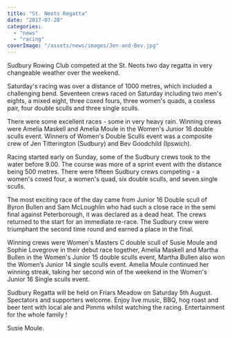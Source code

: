 ```yaml
---
title: "St. Neots Regatta"
date: "2017-07-28"
categories: 
  - "news"
  - "racing"
coverImage: "/assets/news/images/Jen-and-Bev.jpg"
---
```


Sudbury Rowing Club competed at the St. Neots two day regatta in very changeable weather over the weekend.

Saturday's racing was over a distance of 1000 metres, which included a challenging bend. Seventeen crews raced on Saturday including two men's eights, a mixed eight, three coxed fours, three women's quads, a coxless pair, four double sculls and three single sculls.

There were some excellent races - some in very heavy rain. Winning crews were Amelia Maskell and Amelia Moule in the Women's Junior 16 double sculls event. Winners of Women's Double Sculls event was a composite crew of Jen Titterington (Sudbury) and Bev Goodchild (Ipswich).

Racing started early on Sunday, some of the Sudbury crews took to the water before 9.00. The course was more of a sprint event with the distance being 500 metres. There were fifteen Sudbury crews competing - a women's coxed four, a women's quad, six double sculls, and seven single sculls.

The most exciting race of the day came from Junior 16 Double scull of Byron Bullen and Sam McLoughlin who had such a close race in the semi final against Peterborough, it was declared as a dead heat. The crews returned to the start for an immediate re-race. The Sudbury crew were triumphant the second time round and earned a place in the final.

Winning crews were Women's Masters C double scull of Susie Moule and Sophie Lovegrove in their debut race together, Amelia Maskell and Martha Bullen in the Women's Junior 15 double sculls event, Martha Bullen also won the Women’s Junior 14 single sculls event. Amelia Moule continued her winning streak, taking her second win of the weekend in the Women's Junior 16 Single sculls event.

Sudbury Regatta will be held on Friars Meadow on Saturday 5th August. Spectators and supporters welcome. Enjoy live music, BBQ, hog roast and beer tent with local ale and Pimms whilst watching the racing. Entertainment for the whole family !

Susie Moule.
